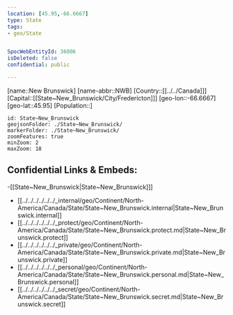 ```yaml
---
location: [45.95,-66.6667]
type: State
tags:
- geo/State


SpocWebEntityId: 36006
isDeleted: false
confidential: public

---
```

[name::New Brunswick]
[name-abbr::NWB]
[Country::[[../../Canada]]]
[Capital::[[State~New_Brunswick/City/Fredericton]]]
[geo-lon::-66.6667]
[geo-lat::45.95]
[Population::]



```leaflet
id: State~New_Brunswick
geojsonFolder: ./State~New_Brunswick/
markerFolder: ./State~New_Brunswick/
zoomFeatures: true 
minZoom: 2 
maxZoom: 18
```


## Confidential Links & Embeds: 
-[[State~New_Brunswick|State~New_Brunswick]]] 
- [[../../../../../../_internal/geo/Continent/North-America/Canada/State/State~New_Brunswick.internal|State~New_Brunswick.internal]] 
- [[../../../../../../_protect/geo/Continent/North-America/Canada/State/State~New_Brunswick.protect.md|State~New_Brunswick.protect]] 
- [[../../../../../../_private/geo/Continent/North-America/Canada/State/State~New_Brunswick.private.md|State~New_Brunswick.private]] 
- [[../../../../../../_personal/geo/Continent/North-America/Canada/State/State~New_Brunswick.personal.md|State~New_Brunswick.personal]] 
- [[../../../../../../_secret/geo/Continent/North-America/Canada/State/State~New_Brunswick.secret.md|State~New_Brunswick.secret]] 
